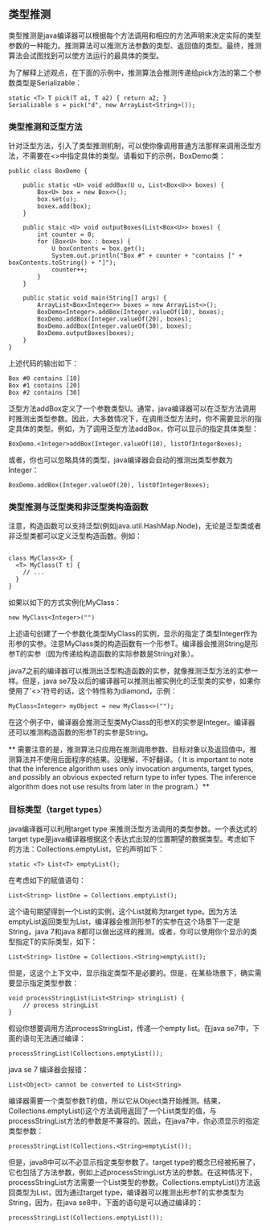 ## 类型推测

类型推测是java编译器可以根据每个方法调用和相应的方法声明来决定实际的类型参数的一种能力。推测算法可以推测方法参数的类型、返回值的类型。最终，推测算法会试图找到可以使方法运行的最具体的类型。

为了解释上述观点，在下面的示例中，推测算法会推测传递给pick方法的第二个参数类型是Serializable：

```
static <T> T pick(T a1, T a2) { return a2; }
Serializable s = pick("d", new ArrayList<String>());

```

### 类型推测和泛型方法

针对泛型方法，引入了类型推测机制，可以使你像调用普通方法那样来调用泛型方法，不需要在<>中指定具体的类型。请看如下的示例，BoxDemo类：

```
public class BoxDemo {

	public static <U> void addBox(U u, List<Box<U>> boxes) {
		Box<U> box = new Box<>();
		box.set(u);
		boxex.add(box);
	}
	
	public staic <U> void outputBoxes(List<Box<U>> boxes) {
		int counter = 0;
		for (Box<U> box : boxes) {
			U boxContents = box.get();
			System.out.println("Box #" + counter + "contains [" + boxContents.toString() + "]");
			counter++;
		}
	}
	
	public static void main(String[] args) {
		ArrayList<Box<Integer>> boxes = new ArrayList<>();
		BoxDemo<Integer>.addBox(Integer.valueOf(10), boxes);
		BoxDemo.addBox(Integer.valueOf(20), boxes);
		BoxDemo.addBox(Integer.valueOf(30), boxes);
		BoxDemo.outputBoxes(boxes);
	}
}

```

上述代码的输出如下：

```
Box #0 contains [10]
Box #1 contains [20]
Box #2 contains [30]

```


泛型方法addBox定义了一个参数类型U。通常，java编译器可以在泛型方法调用时推测出类型参数。因此，大多数情况下，在调用泛型方法时，你不需要显示的指定具体的类型。例如，为了调用泛型方法addBox，你可以显示的指定具体类型：

```
BoxDemo.<Integer>addBox(Integer.valueOf(10), listOfIntegerBoxes);

```

或者，你也可以忽略具体的类型，java编译器会自动的推测出类型参数为Integer：

```
BoxDemo.addBox(Integer.valueOf(20), listOfIntegerBoxes);

```


### 类型推测与泛型类和非泛型类构造函数


注意，构造函数可以支持泛型(例如java.util.HashMap.Node)，无论是泛型类或者非泛型类都可以定义泛型构造函数。例如：

```

class MyClass<X> {
  <T> MyClass(T t) {
    // ...
  }
}

```

如果以如下的方式实例化MyClass：

```
new MyClass<Integer>("")

```

上述语句创建了一个参数化类型MyClass<Integer>的实例，显示的指定了类型Integer作为形参的实参。注意MyClass<X>类的构造函数有一个形参T。编译器会推测String是形参T的实参（因为传递给构造函数的实际参数是String对象）。

java7之前的编译器可以推测出泛型构造函数的实参，就像推测泛型方法的实参一样。但是，java se7及以后的编译器可以推测出被实例化的泛型类的实参，如果你使用了'<>'符号的话，这个特性称为diamond，示例：

```
MyClass<Integer> myObject = new MyClass<>("");

```

在这个例子中，编译器会推测泛型类MyClass<X>的形参X的实参是Integer。编译器还可以推测构造函数的形参T的实参是String。


** 需要注意的是，推测算法只应用在推测调用参数、目标对象以及返回值中。推测算法并不使用后面程序的结果。没理解，不好翻译。（ It is important to note that the inference algorithm uses only invocation arguments, target types, and possibly an obvious expected return type to infer types. The inference algorithm does not use results from later in the program.）**


### 目标类型（target types）

java编译器可以利用target type 来推测泛型方法调用的类型参数。一个表达式的target type是java编译器根据这个表达式出现的位置期望的数据类型。考虑如下的方法：Collections.emptyList，它的声明如下：

```
static <T> List<T> emptyList();

```

在考虑如下的赋值语句：

```
List<String> listOne = Collections.emptyList();

```

这个语句期望得到一个List<String>的实例，这个List<String>就称为target type。因为方法emptyList返回类型为List<T>，编译器会推测形参T的实参在这个场景下一定是String，java 7和java 8都可以做出这样的推测。或者，你可以使用你个显示的类型指定T的实际类型，如下：

```
List<String> listOne = Collections.<String>emptyList();

```

但是，这这个上下文中，显示指定类型不是必要的。但是，在某些场景下，确实需要显示指定类型参数：

```
void processStringList(List<String> stringList) {
    // process stringList
}

```

假设你想要调用方法processStringList，传递一个empty list。在java se7中，下面的语句无法通过编译：

```
processStringList(Collections.emptyList());

```

java se 7 编译器会报错：

```
List<Object> cannot be converted to List<String>

```

编译器需要一个类型参数T的值，所以它从Object类开始推测。结果，Collections.emptyList()这个方法调用返回了一个List<Object>类型的值，与processStringList方法的参数是不兼容的。因此，在java7中，你必须显示的指定类型参数：

```
processStringList(Collections.<String>emptyList());

```


但是，java8中可以不必显示指定类型参数了。target type的概念已经被拓展了，它也包括了方法参数，例如上述processStringList方法的参数。在这种情况下，processStringList方法需要一个List<Stirng>类型的参数。Collections.emptyList()方法返回类型为List<T>，因为通过target type，编译器可以推测出形参T的实参类型为String，因为，在java se8中，下面的语句是可以通过编译的：

```
processStringList(Collections.emptyList());

```































